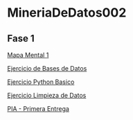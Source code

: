 # MineriaDeDatos002

## Fase 1
[Mapa Mental 1](https://github.com/vanessalinares/MineriaDeDatos002/blob/main/MapaMental_1_1723237.pdf)

[Ejercicio de Bases de Datos](https://github.com/Dayan28/MINERIA-DE-DATOS/blob/main/Ej1_BasesDatos_Equipo_1.pdf)

[Ejercicio Python Basico](https://github.com/vanessalinares/MineriaDeDatos002/blob/main/PythonBasico_1723237.ipynb)

[Ejercicio Limpieza de Datos]()

[PIA - Primera Entrega]()
